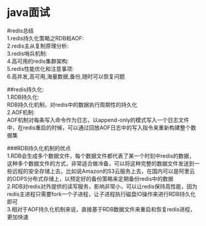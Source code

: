# java面试
#redis总结</br>
1.redis持久化策略之RDB和AOF:</br>
2.redis主从复制原理分析:</br>
3.redis哨兵机制:</br>
4.高可用的redis集群架构:</br>
5.redis性能优化和注意事项:</br>
6.高并发,高可用,海量数据,备份,随时可以恢复问题</br>

##redis持久化:</br>
1.RDB持久化:</br>
RDB持久化机制，对redis中的数据执行周期性的持久化</br>
2.AOF机制:</br>
AOF机制对每条写入命令作为日志，以append-only的模式写入一个日志文件中，在redis重启的时候，可以通过回放AOF日志中的写入指令来重新构建整个数据集</br>

###RDB持久化机制的优点</br>
1.RDB会生成多个数据文件，每个数据文件都代表了某一个时刻中redis的数据，这种多个数据文件的方式，非常适合做冷备，可以将这种完整的数据文件发送到一些远程的安全存储上去，比如说Amazon的S3云服务上去，在国内可以是阿里云的ODPS分布式存储上，以预定好的备份策略来定期备份redis中的数据</br>
2.RDB对redis对外提供的读写服务，影响非常小，可以让redis保持高性能，因为redis主进程只需要fork一个子进程，让子进程执行磁盘IO操作来进行RDB持久化即可</br>
3.相对于AOF持久化机制来说，直接基于RDB数据文件来重启和恢复redis进程，更加快速</br>
